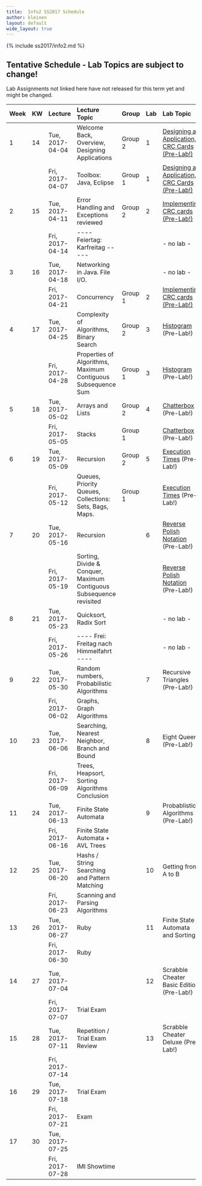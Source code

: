 ```yaml
---
title:  Info2 SS2017 Schedule
author: kleinen
layout: default
wide_layout: true
---
```

{% include ss2017/info2.md %}

## Tentative Schedule - Lab Topics are subject to change!
Lab Assignments not linked here have not released for this term yet and
might be changed.

| Week | KW | Lecture         | Lecture Topic                                                       | Group   | Lab | Lab Topic                                                         |
|:-----|:---|:----------------|:--------------------------------------------------------------------|:--------|:----|:------------------------------------------------------------------|
| 1    | 14 | Tue, 2017-04-04 | Welcome Back, Overview, Designing Applications                      | Group 2 | 1   | [Designing an Application, CRC Cards  (Pre-Lab!)](../labs/lab-01) |
|      |    | Fri, 2017-04-07 | Toolbox: Java, Eclipse                                              | Group 1 | 1   | [Designing an Application, CRC Cards  (Pre-Lab!)](../labs/lab-01) |
| 2    | 15 | Tue, 2017-04-11 | Error Handling and Exceptions reviewed                              | Group 2 | 2   | [Implementing CRC cards (Pre-Lab!)](../labs/lab-02)               |
|      |    | Fri, 2017-04-14 | ---- Feiertag: Karfreitag -----                                     |         |     | - no lab -                                                        |
| 3    | 16 | Tue, 2017-04-18 | Networking in Java. File I/O.                                       |         |     | - no lab -                                                        |
|      |    | Fri, 2017-04-21 | Concurrency                                                         | Group 1 | 2   | [Implementing CRC cards (Pre-Lab!)](../labs/lab-02)               |
| 4    | 17 | Tue, 2017-04-25 | Complexity of Algorithms, Binary Search                             | Group 2 | 3   | [Histogram](../labs/lab-03)  (Pre-Lab!)                           |
|      |    | Fri, 2017-04-28 | Properties of Algorithms, Maximum Contiguous Subsequence Sum        | Group 1 | 3   | [Histogram](../labs/lab-03)  (Pre-Lab!)                           |
| 5    | 18 | Tue, 2017-05-02 | Arrays and Lists                                                    | Group 2 | 4   | [Chatterbox](../labs/lab-04)  (Pre-Lab!)                          |
|      |    | Fri, 2017-05-05 | Stacks                                                              | Group 1 |     | [Chatterbox](../labs/lab-04)  (Pre-Lab!)                          |
| 6    | 19 | Tue, 2017-05-09 | Recursion                                                           | Group 2 | 5   | [Execution Times](../labs/lab-05) (Pre-Lab!)                      |
|      |    | Fri, 2017-05-12 | Queues, Priority Queues, Collections: Sets, Bags, Maps.             | Group 1 |     | [Execution Times](../labs/lab-05)   (Pre-Lab!)                    |
| 7    | 20 | Tue, 2017-05-16 | Recursion                                                           |         | 6   | [Reverse Polish Notation](../labs/lab-06) (Pre-Lab!)              |
|      |    | Fri, 2017-05-19 | Sorting, Divide & Conquer, Maximum Contiguous Subsequence revisited |         |     | [Reverse Polish Notation](../labs/lab-06) (Pre-Lab!)              |
| 8    | 21 | Tue, 2017-05-23 | Quicksort, Radix Sort                                               |         |     | - no lab -                                                        |
|      |    | Fri, 2017-05-26 | ---- Frei: Freitag nach Himmelfahrt ----                            |         |     | - no lab -                                                        |
| 9    | 22 | Tue, 2017-05-30 | Random numbers, Probabilistic Algorithms                            |         | 7   | Recursive Triangles (Pre-Lab!)                                    |
|      |    | Fri, 2017-06-02 | Graphs, Graph Algorithms                                            |         |     |                                                                   |
| 10   | 23 | Tue, 2017-06-06 | Searching, Nearest Neighbor, Branch and Bound                       |         | 8   | Eight Queens (Pre-Lab!)                                           |
|      |    | Fri, 2017-06-09 | Trees, Heapsort, Sorting Algorithms Conclusion                      |         |     |                                                                   |
| 11   | 24 | Tue, 2017-06-13 | Finite State Automata                                               |         | 9   | Probablistic Algorithms  (Pre-Lab!)                               |
|      |    | Fri, 2017-06-16 | Finite State Automata + AVL Trees                                   |         |     |                                                                   |
| 12   | 25 | Tue, 2017-06-20 | Hashs  /  String Searching and Pattern Matching                     |         | 10  | Getting from A to B                                               |
|      |    | Fri, 2017-06-23 | Scanning and Parsing Algorithms                                     |         |     |                                                                   |
| 13   | 26 | Tue, 2017-06-27 | Ruby                                                                |         | 11  | Finite State Automata and Sorting                                 |
|      |    | Fri, 2017-06-30 | Ruby                                                                |         |     |                                                                   |
| 14   | 27 | Tue, 2017-07-04 |                                                                     |         | 12  | Scrabble Cheater Basic Edition (Pre-Lab!)                         |
|      |    | Fri, 2017-07-07 | Trial Exam                                                          |         |     |                                                                   |
| 15   | 28 | Tue, 2017-07-11 | Repetition / Trial Exam Review                                      |         | 13  | Scrabble Cheater Deluxe (Pre-Lab!)                                |
|      |    | Fri, 2017-07-14 |                                                                     |         |     |                                                                   |
| 16   | 29 | Tue, 2017-07-18 | Trial Exam                                                          |         |     |                                                                   |
|      |    | Fri, 2017-07-21 | Exam                                                                |         |     |                                                                   |
| 17   | 30 | Tue, 2017-07-25 |                                                                     |         |     |                                                                   |
|      |    | Fri, 2017-07-28 | IMI Showtime                                                        |         |     |                                                                   |
